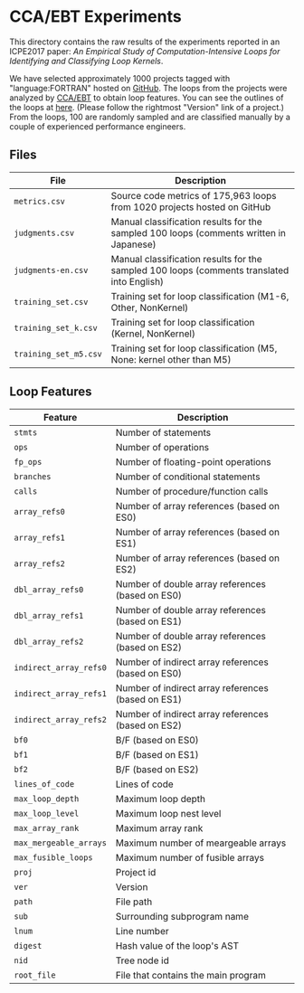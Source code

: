 # CCA/EBT Experiments

This directory contains the raw results of the experiments reported in
an ICPE2017 paper:
*An Empirical Study of Computation-Intensive Loops for Identifying and Classifying Loop Kernels*.

We have selected approximately 1000 projects tagged with "language:FORTRAN"
hosted on [GitHub](https://github.com).
The loops from the projects were analyzed by [CCA/EBT](https://github.com/ebt-hpc/cca)
to obtain loop features.
You can see the outlines of the loops at [here](http://ngse.riken.jp/outline).
(Please follow the rightmost "Version" link of a project.)
From the loops, 100 are randomly sampled and are classified manually by a couple of
experienced performance engineers.


## Files

| File                | Description |
|---------------------|-------------|
|`metrics.csv`        | Source code metrics of 175,963 loops from 1020 projects hosted on GitHub |
|`judgments.csv`      | Manual classification results for the sampled 100 loops (comments written in Japanese) |
|`judgments-en.csv`   | Manual classification results for the sampled 100 loops (comments translated into English)|
|`training_set.csv`   | Training set for loop classification (M1-6, Other, NonKernel) |
|`training_set_k.csv` | Training set for loop classification (Kernel, NonKernel) |
|`training_set_m5.csv`| Training set for loop classification (M5, None: kernel other than M5) |

## Loop Features

| Feature | Description |
|-----------|-------------|
|`stmts`| Number of statements |
|`ops`| Number of operations |
|`fp_ops`| Number of floating-point operations |
|`branches`| Number of conditional statements |
|`calls`| Number of procedure/function calls |
|`array_refs0`| Number of array references (based on ES0) |
|`array_refs1`| Number of array references (based on ES1) |
|`array_refs2`| Number of array references (based on ES2) |
|`dbl_array_refs0`| Number of double array references (based on ES0) |
|`dbl_array_refs1`| Number of double array references (based on ES1) |
|`dbl_array_refs2`| Number of double array references (based on ES2) |
|`indirect_array_refs0`| Number of indirect array references (based on ES0) |
|`indirect_array_refs1`| Number of indirect array references (based on ES1) |
|`indirect_array_refs2`| Number of indirect array references (based on ES2) |
|`bf0`| B/F (based on ES0) |
|`bf1`| B/F (based on ES1) |
|`bf2`| B/F (based on ES2) |
|`lines_of_code`| Lines of code |
|`max_loop_depth`| Maximum loop depth |
|`max_loop_level`| Maximum loop nest level |
|`max_array_rank`| Maximum array rank |
|`max_mergeable_arrays`| Maximum number of meargeable arrays |
|`max_fusible_loops`| Maximum number of fusible arrays |
|`proj`| Project id |
|`ver`| Version |
|`path`| File path |
|`sub`| Surrounding subprogram name |
|`lnum`| Line number |
|`digest`| Hash value of the loop's AST|
|`nid`| Tree node id |
|`root_file`| File that contains the main program |

